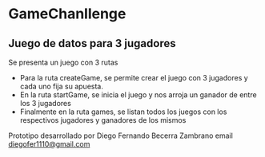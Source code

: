 # GameChanllenge
## Juego de datos para 3 jugadores
Se presenta un juego con 3 rutas

- Para la ruta createGame, se permite crear el juego con 3 jugadores y cada uno fija su apuesta.
- En la ruta startGame, se inicia el juego y nos arroja un ganador de entre los 3 jugadores
- Finalmente en la ruta games, se listan todos los juegos con los respectivos jugadores y ganadores de los mismos

Prototipo desarrollado por Diego Fernando Becerra Zambrano
email diegofer1110@gmail.com
